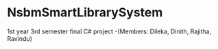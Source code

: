 # NsbmSmartLibrarySystem
1st year 3rd semester final C# project 
-(Members: Dileka, Dinith, Rajitha, Ravindu)
